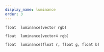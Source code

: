 ```yaml
---
display_name: luminance
order: 3
---
```

`float  luminance(vector rgb)`

`float  luminance(vector4 rgb)`

`float  luminance(float r, float g, float b)`
